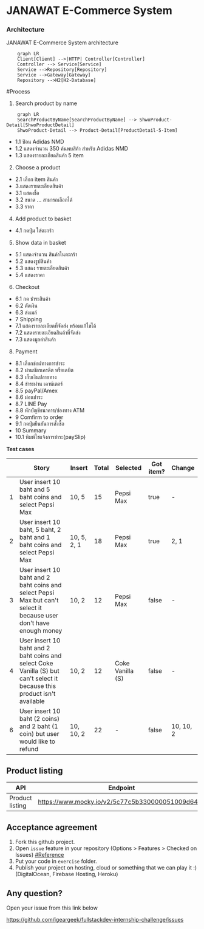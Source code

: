 JANAWAT E-Commerce System
===

### Architecture
JANAWAT E-Commerce System architecture
```mermaid
    graph LR
    Client[Client] -->|HTTP| Controller[Controller]
    Controller --> Service[Service]
    Service -->Repository[Repository]    
    Service -->Gateway[Gateway]
    Repository -->H2[H2-Database]
```
#Process 
1. Search product by name
```mermaid
    graph LR
    SearchProductByName[SearchProductByName] --> ShwoProduct-Detail[ShwoProductDetail]
    ShwoProduct-Detail --> Product-Detail[ProductDetail-5-Item]
```

- 1.1 ป้อน Adidas NMD
- 1.2 แสดงจำนวน 350 ค้นพบสิค้า สำหรับ Adidas NMD
- 1.3 แสดงรายละเอียดสินค้า 5 item
2. Choose a product
- 2.1 เลือก item สินค้า
- 3.แสดงรายละเอียดสินค้า
- 3.1 แสดงชื่อ
- 3.2 ขนาด ... สามารถเลือกได้
-  3.3 ราคา
4. Add product to basket
- 4.1 กดปุ่ม ใส่ตะกร้า
5. Show data in basket
- 5.1 แสดงจำนวน สินค้าในตะกร้า
- 5.2 แสดงรูปสินค้า
- 5.3 แสดง รายละเอียดสินค้า
- 5.4 แสดงราคา
6. Checkout
- 6.1 กด ชำระสินค้า
- 6.2 ตัดเงิน
- 6.3 ส่งเมล์
- 7 Shipping
- 7.1 แสดงรายละเอียดที่จัดส่ง พร้อมแก้ไขได้
- 7.2 แสดงรายละเอียดสินค้าที่จัดส่ง
- 7.3 แสดงมูลค่าสินค้า
8. Payment
- 8.1 เลือกช่อฝทางการชำระ
- 8.2 ผ่านบัตรเครดิต หรือเดบิต
- 8.3 เก็บเงินปลายทาง
- 8.4 ชำระผ่าน เคาน์เตอร์
- 8.5 payPal/Amex
- 8.6 ผ่อนชำระ
- 8.7 LINE Pay
- 8.8 หักบัญชีธนาคาร/ช่องทาง ATM
- 9 Comfirm to order
- 9.1 กดปุ่มยืนยันการสั่งซื้อ
- 10 Summary
- 10.1 พิมพ์ใชแจ้งการชำระ(paySlip)
 

**Test cases**  

|   | Story | Insert | Total | Selected | Got item? | Change |
|---|-------|------------------|------------|-----------|----------|------------|
| 1 |User insert 10 baht and 5 baht coins and select Pepsi Max|10, 5|15|Pepsi Max|true|-|
| 2 |User insert 10 baht, 5 baht, 2 baht and 1 baht coins and select Pepsi Max|10, 5, 2, 1|18|Pepsi Max|true|2, 1|
| 3 |User insert 10 baht and 2 baht coins and select Pepsi Max but can't select it because user don't have enough money|10, 2|12|Pepsi Max|false|-|
| 4 |User insert 10 baht and 2 baht coins and select Coke Vanilla (S) but can't select it because this product isn't available|10, 2|12|Coke Vanilla (S)|false|-|
| 6 |User insert 10 baht (2 coins) and 2 baht (1 coin) but user would like to refund|10, 10, 2|22|-|false|10, 10, 2|


Product listing
---

| API | Endpoint | Method |
|-----|----------|--------|
|Product listing|https://www.mocky.io/v2/5c77c5b330000051009d64c9|GET|

Acceptance agreement
---

1. Fork this github project.
2. Open `issue` feature in your repository (Options > Features > Checked on Issues) [#Reference](https://softwareengineering.stackexchange.com/questions/179468/forking-a-repo-on-github-but-allowing-new-issues-on-the-fork)
3. Put your code in `exercise` folder.
4. Publish your project on hosting, cloud or something that we can play it :) (DigitalOcean, Firebase Hosting, Heroku)

Any question?
---
Open your issue from this link below

https://github.com/igeargeek/fullstackdev-internship-challenge/issues
